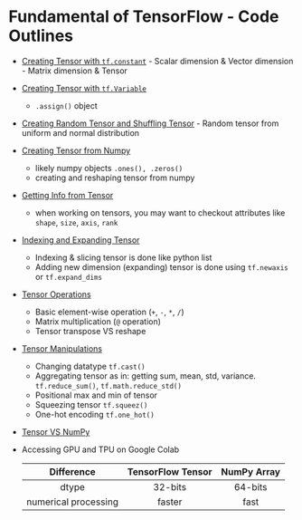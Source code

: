 # Fundamental of TensorFlow - Code Outlines

- <a href='01 - Tensorflow.ipynb'>Creating Tensor with `tf.constant`</a> - Scalar dimension & Vector dimension - Matrix dimension & Tensor

- <a href='./02 - Creating Tensor.ipynb'>Creating Tensor with `tf.Variable`</a>

  - `.assign()` object

- <a href='./03 - Random & Shuffling Tensor.ipynb'>Creating Random Tensor and Shuffling Tensor</a> - Random tensor from uniform and normal distribution

- <a href='./04 - Tensor from Numpy.ipynb'>Creating Tensor from Numpy</a>

  - likely numpy objects `.ones(), .zeros()`
  - creating and reshaping tensor from numpy

- <a href='./05 - Info from Tensor.ipynb'>Getting Info from Tensor</a>

  - when working on tensors, you may want to checkout attributes like `shape`, `size`, `axis`, `rank`

- <a href='./06 - Indexing Tensor.ipynb'>Indexing and Expanding Tensor</a>

  - Indexing & slicing tensor is done like python list
  - Adding new dimension (expanding) tensor is done using `tf.newaxis` or `tf.expand_dims`

- <a href='./07 - Tensor Operations.ipynb'>Tensor Operations</a>

  - Basic element-wise operation (`+`, `-`, `*`, `/`)
  - Matrix multiplication (`@` operation)
  - Tensor transpose VS reshape

- <a href='./08 - Tensor Manipulation.ipynb'>Tensor Manipulations</a>

  - Changing datatype `tf.cast()`
  - Aggregating tensor as in: getting sum, mean, std, variance. `tf.reduce_sum()`, `tf.math.reduce_std()`
  - Positional max and min of tensor
  - Squeezing tensor `tf.squeez()`
  - One-hot encoding `tf.one_hot()`

- <a href='./09 - Tensor VS Numpy.ipynb'>Tensor VS NumPy</a> 
- Accessing GPU and TPU on Google Colab
      
  |Difference|TensorFlow Tensor|NumPy Array|
  |:--------:|:---------------:|:---------:|
  |dtype     | 32-bits         | 64-bits   |
  |numerical processing|faster|fast|
